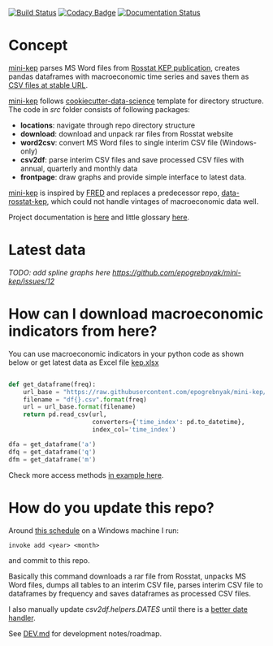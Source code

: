 [![Build Status](https://travis-ci.org/epogrebnyak/mini-kep.svg?branch=master)](https://travis-ci.org/epogrebnyak/mini-kep) 
[![Codacy Badge](https://api.codacy.com/project/badge/Grade/8a467743314641b4a22b66b327834367)](https://www.codacy.com/app/epogrebnyak/mini-kep?utm_source=github.com&amp;utm_medium=referral&amp;utm_content=epogrebnyak/mini-kep&amp;utm_campaign=Badge_Grade)
[![Documentation Status](https://readthedocs.org/projects/mini-kep-parcer-for-rosstat-kep-publication/badge/?version=latest)](http://mini-kep-parcer-for-rosstat-kep-publication.readthedocs.io/en/latest/?badge=latest)

           
# Concept

[mini-kep] parses MS Word files from [Rosstat KEP publication][Rosstat], creates pandas dataframes with 
macroeconomic time series and saves them as [CSV files at stable URL][backend]. 

  [mini-kep]: https://github.com/epogrebnyak/mini-kep
  [Rosstat]: http://www.gks.ru/wps/wcm/connect/rosstat_main/rosstat/ru/statistics/publications/catalog/doc_1140080765391
  [backend]: https://github.com/epogrebnyak/mini-kep/tree/master/data/processed/latest

[mini-kep] follows [cookiecutter-data-science](https://github.com/drivendata/cookiecutter-data-science) template for 
directory structure. The code in *src* folder consists of following packages:
   - **locations**: navigate through repo directory structure 
   - **download**: download and unpack rar files from Rosstat website
   - **word2csv**: convert MS Word files to single interim CSV file (Windows-only)
   - **csv2df**: parse interim CSV files and save processed CSV files with annual, quarterly and monthly data
   - **frontpage**: draw graphs and provide simple interface to latest data. 
   
[mini-kep] is inspired by [FRED](https://fred.stlouisfed.org/) and replaces a predecessor repo,
[data-rosstat-kep](https://github.com/epogrebnyak/data-rosstat-kep), which could not handle vintages of
macroeconomic data well. 

Project documentation is [here](http://mini-kep-parcer-for-rosstat-kep-publication.readthedocs.io/en/latest/?badge=latest)
and little glossary [here](https://github.com/epogrebnyak/mini-kep/blob/master/doc/rst/glossary.rst).
   

# Latest data

*TODO: add spline graphs here <https://github.com/epogrebnyak/mini-kep/issues/12>*


# How can I download macroeconomic indicators from here?

You can use macroeconomic indicators in your python code as shown below or 
get latest data as Excel file [kep.xlsx](https://github.com/epogrebnyak/mini-kep/issues/70)

```python

def get_dataframe(freq):
    url_base = "https://raw.githubusercontent.com/epogrebnyak/mini-kep/master/data/processed/latest/{}"
    filename = "df{}.csv".format(freq)
    url = url_base.format(filename)
    return pd.read_csv(url, 
                       converters={'time_index': pd.to_datetime},
                       index_col='time_index')

dfa = get_dataframe('a')
dfq = get_dataframe('q')
dfm = get_dataframe('m')
```

Check more access methods [in example here](https://github.com/epogrebnyak/mini-kep/blob/dev/src/example_access_data.py).


# How do you update this repo?

Around [this schedule](http://www.gks.ru/gis/images/graf-oper2017.htm) on a Windows machine I run:   

```
invoke add <year> <month>
```

and commit to this repo.

Basically this command downloads a rar file from Rosstat, unpacks MS Word files, dumps all tables 
to an interim CSV file, parses interim CSV file to dataframes by frequency and saves dataframes as processed CSV files.

I also manually update *csv2df.helpers.DATES* until there is a [better date handler](https://github.com/epogrebnyak/mini-kep/issues/82).    
 
See [DEV.md](https://github.com/epogrebnyak/mini-kep/blob/master/DEV.md) for development notes/roadmap. 



